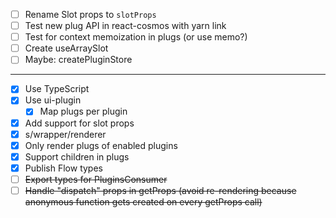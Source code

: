 - [ ] Rename Slot props to `slotProps`
- [ ] Test new plug API in react-cosmos with yarn link
- [ ] Test for context memoization in plugs (or use memo?)
- [ ] Create useArraySlot
- [ ] Maybe: createPluginStore

---

- [x] Use TypeScript
- [x] Use ui-plugin
  - [x] Map plugs per plugin
- [x] Add support for slot props
- [x] s/wrapper/renderer
- [x] Only render plugs of enabled plugins
- [x] Support children in plugs
- [x] Publish Flow types
- [ ] ~~Export types for PluginsConsumer~~
- [ ] ~~Handle "dispatch" props in getProps (avoid re-rendering because anonymous function gets created on every getProps call)~~
